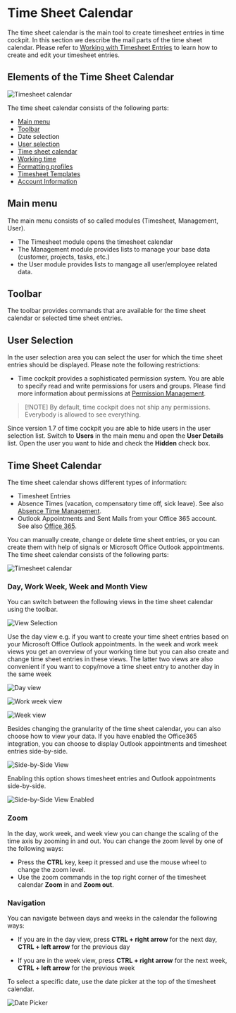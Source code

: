 # Time Sheet Calendar

The time sheet calendar is the main tool to create timesheet entries in time cockpit. In this section we describe the mail parts of the time sheet calendar. Please refer to [Working with Timesheet Entries](working-with-timesheet-entries.md) to learn how to create and edit your timesheet entries.

## Elements of the Time Sheet Calendar

![Timesheet calendar](images/wc-calendar-overview.png "Timesheet calendar")

The time sheet calendar consists of the following parts:

- [Main menu](#main-menu)
- [Toolbar](#toolbar)
- Date selection
- [User selection](#user-selection)
- [Time sheet calendar](#time-sheet-calendar-1)
- [Working time](working-time.md)
- [Formatting profiles](formatting-profiles.md)
- [Timesheet Templates](timesheet-templates.md)
- [Account Information](account-information.md)

## Main menu

The main menu consists of so called modules (Timesheet, Management, User). 

* The Timesheet module opens the timesheet calendar
* The Management module provides lists to manage your base data (customer, projects, tasks, etc.)
* the User module provides lists to mangage all user/employee related data.

## Toolbar

The toolbar provides commands that are available for the time sheet calendar or selected time sheet entries.

## User Selection

In the user selection area you can select the user for which the time sheet entries should be displayed. Please note the following restrictions:

- Time cockpit provides a sophisticated permission system. You are able to specify read and write permissions for users and groups. Please find more information about permissions at [Permission Management](~/doc/data-model-customization/permission.md).

> [!NOTE] By default, time cockpit does not ship any permissions. Everybody is allowed to see everything.

Since version 1.7 of time cockpit you are able to hide users in the user selection list. Switch to **Users** in the main menu and open the **User Details** list. Open the user you want to hide and check the **Hidden** check box.

## Time Sheet Calendar

The time sheet calendar shows different types of information:

* Timesheet Entries
* Absence Times (vacation, compensatory time off, sick leave). See also [Absence Time Management](~/doc/employee-time-tracking/absence-time-management.md).
* Outlook Appointments and Sent Mails from your Office 365 account. See also [Office 365](office365.md).

You can manually create, change or delete time sheet entries, or you can create them with help of signals or Microsoft Office Outlook appointments. The time sheet calendar consists of the following parts:

![Timesheet calendar](images/wc-timesheet-calendar.png "Timesheet calendar")

### Day, Work Week, Week and Month View

You can switch between the following views in the time sheet calendar using the toolbar.

![View Selection](images/wc-select-view.png "View Selection")

Use the day view e.g. if you want to create your time sheet entries based on your Microsoft Office Outlook appointments. In the week and work week views you get an overview of your working time but you can also create and change time sheet entries in these views. The latter two views are also convenient if you want to copy/move a time sheet entry to another day in the same week

![Day view](images/wc-day-view.png "Day view")

![Work week view](images/wc-work-week-view.png "Work week view")

![Week view](images/wc-week-view.png "Week view")

Besides changing the granularity of the time sheet calendar, you can also choose how to view your data. If you have enabled the Office365 integration, you can choose to display Outlook appointments and timesheet entries side-by-side.

![Side-by-Side View](images/wc-side-by-side.png "Side-by-Side View")

Enabling this option shows timesheet entries and Outlook appointments side-by-side.

![Side-by-Side View Enabled](images/wc-side-by-side-enabled.png "Side-by-Side View Enabled")

### Zoom

In the day, work week, and week view you can change the scaling of the time axis by zooming in and out. You can change the zoom level by one of the following ways:

- Press the **CTRL** key, keep it pressed and use the mouse wheel to change the zoom level.
- Use the zoom commands in the top right corner of the timesheet calendar **Zoom** in and **Zoom out**.

### Navigation

You can navigate between days and weeks in the calendar the following ways:

* If you are in the day view, press **CTRL + right arrow** for the next day, **CTRL + left arrow** for the previous day

* If you are in the week view, press **CTRL + right arrow** for the next week, **CTRL + left arrow** for the previous week

To select a specific date, use the date picker at the top of the timesheet calendar.

![Date Picker](images/wc-date-picker.png "Date Picker")